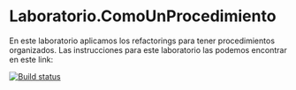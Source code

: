 # Laboratorio.ComoUnProcedimiento
En este laboratorio aplicamos los refactorings para tener procedimientos organizados.
Las instrucciones para este laboratorio las podemos encontrar en este link: 

[![Build status](https://ci.appveyor.com/api/projects/status/cjv8dqmu6j4239rv?svg=true)](https://ci.appveyor.com/project/oscarcenteno/laboratorio-comounprocedimiento)
